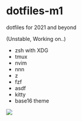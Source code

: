# dotfiles-m1
dotfiles for 2021 and beyond

(Unstable, Working on..)

- zsh with XDG
- tmux
- nvim
- nnn
- z
- fzf
- asdf
- kitty
- base16 theme

![](./docs/screenshot.png)